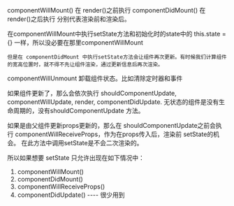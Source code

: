 componentWillMount() 在 render()之前执行
componentDidMount() 在 render()之后执行
分别代表渲染前和渲染后。

在componentWillMount中执行setState方法和初始化时的state中的 this.state = {} 一样，所以没必要在那里componentWillMount

    但是在 componentDidMount 中执行setState方法会让组件再次更新。有时候我们计算组件的宽高位置时，就不得不先让组件渲染，通过更新信息后再次渲染。

componentWillUnmount 卸载组件状态。比如清除定时器和事件

如果组件更新了，那么会依次执行
shouldComponentUpdate, componentWillUpdate, render, componentDidUpdate.
无状态的组件是没有生命周期的，没有shouldComponentUpdate 方法。

如果是由父组件更新props更新的，那么在 shouldComponentUpdate之前会执行 componentWillReceiveProps，作为在props传入后，渲染前 setState的机会。
在此方法中调用setState是不会二次渲染的。

所以如果想要 setState 只允许出现在如下情况中：
1. componentWillMount()
2. componentDidMount()
3. componentWillReceiveProps()
4. componentDidUpdate() ---- 很少用到
